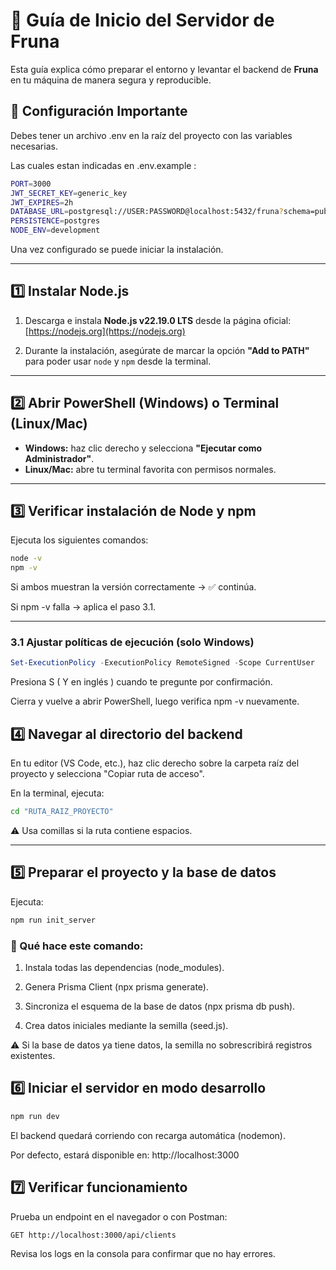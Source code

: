 # 🚀 Guía de Inicio del Servidor de **Fruna**

Esta guía explica cómo preparar el entorno y levantar el backend de **Fruna** en tu máquina de manera segura y reproducible.


## 🔹 Configuración Importante

Debes tener un archivo .env en la raíz del proyecto con las variables necesarias.

Las cuales estan indicadas en .env.example :

```bash
PORT=3000
JWT_SECRET_KEY=generic_key
JWT_EXPIRES=2h
DATABASE_URL=postgresql://USER:PASSWORD@localhost:5432/fruna?schema=public
PERSISTENCE=postgres
NODE_ENV=development
```

Una vez configurado se puede iniciar la instalación.

---

## 1️⃣ Instalar Node.js

1. Descarga e instala **Node.js v22.19.0 LTS** desde la página oficial:  
   [https://nodejs.org](https://nodejs.org)

2. Durante la instalación, asegúrate de marcar la opción **"Add to PATH"** para poder usar `node` y `npm` desde la terminal.

---

## 2️⃣ Abrir PowerShell (Windows) o Terminal (Linux/Mac)

- **Windows:** haz clic derecho y selecciona **"Ejecutar como Administrador"**.  
- **Linux/Mac:** abre tu terminal favorita con permisos normales.

---

## 3️⃣ Verificar instalación de Node y npm

Ejecuta los siguientes comandos:

```bash
node -v
npm -v
```

Si ambos muestran la versión correctamente → ✅ continúa.

Si npm -v falla → aplica el paso 3.1.

---

### 3.1 Ajustar políticas de ejecución (solo Windows)

```powershell
Set-ExecutionPolicy -ExecutionPolicy RemoteSigned -Scope CurrentUser
```

Presiona S ( Y en inglés ) cuando te pregunte por confirmación.

Cierra y vuelve a abrir PowerShell, luego verifica npm -v nuevamente.

## 4️⃣ Navegar al directorio del backend

En tu editor (VS Code, etc.), haz clic derecho sobre la carpeta raíz del proyecto y selecciona "Copiar ruta de acceso".

En la terminal, ejecuta:

```bash
cd "RUTA_RAIZ_PROYECTO"
```

⚠️ Usa comillas si la ruta contiene espacios.

---

## 5️⃣ Preparar el proyecto y la base de datos

Ejecuta:

```bash
npm run init_server
```

### 🔹 Qué hace este comando:

1. Instala todas las dependencias (node_modules).

2. Genera Prisma Client (npx prisma generate).

3. Sincroniza el esquema de la base de datos (npx prisma db push).

4. Crea datos iniciales mediante la semilla (seed.js).

⚠️ Si la base de datos ya tiene datos, la semilla no sobrescribirá registros existentes.


## 6️⃣ Iniciar el servidor en modo desarrollo

```bash
npm run dev
```


El backend quedará corriendo con recarga automática (nodemon).

Por defecto, estará disponible en: http://localhost:3000

## 7️⃣ Verificar funcionamiento

Prueba un endpoint en el navegador o con Postman:

```bash
GET http://localhost:3000/api/clients
```

Revisa los logs en la consola para confirmar que no hay errores.
